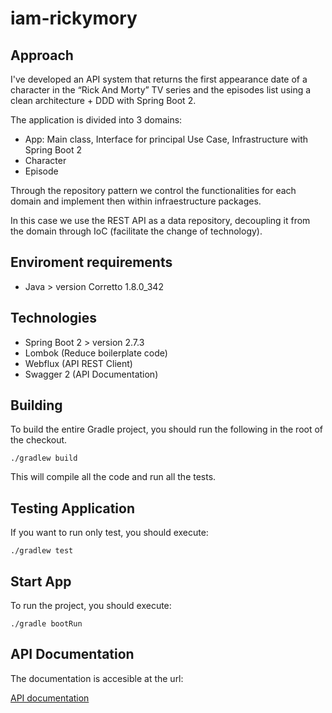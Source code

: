 # iam-rickymory

## Approach
I've developed an API system that returns
the first appearance date of a character in the “Rick And Morty” TV series
and the episodes list using a clean architecture + DDD with Spring Boot 2.

The application is divided into 3 domains:
* App: Main class, Interface for principal Use Case, Infrastructure with Spring Boot 2
* Character
* Episode

Through the repository pattern we control the functionalities for each domain and implement then within 
infraestructure packages.

In this case we use the REST API as a data repository, decoupling it from the domain through IoC (facilitate the change of technology).

## Enviroment requirements
- Java > version Corretto 1.8.0_342

## Technologies
- Spring Boot 2 > version 2.7.3
- Lombok (Reduce boilerplate code)
- Webflux (API REST Client)
- Swagger 2 (API Documentation)

## Building

To build the entire Gradle project, you should run the following in the root of the checkout.

```
./gradlew build
```

This will compile all the code and run all the tests. 

## Testing Application

If you want to run only test, you should execute:

```
./gradlew test
```
## Start App

To run the project, you should execute:

```
./gradle bootRun
```
## API Documentation

The documentation is accesible at the url:

[API documentation](http://localhost:3456/swagger-ui/)

